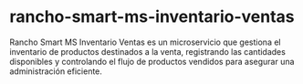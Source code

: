 # rancho-smart-ms-inventario-ventas
Rancho Smart MS Inventario Ventas es un microservicio que gestiona el inventario de productos destinados a la venta, registrando las cantidades disponibles y controlando el flujo de productos vendidos para asegurar una administración eficiente.
